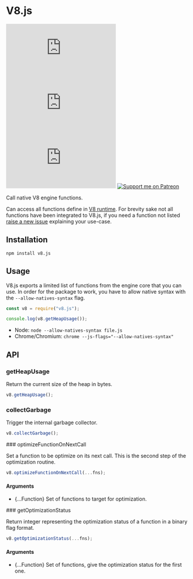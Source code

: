 # V8.js
[![NPM version](https://flat.badgen.net/npm/v/v8.js)](https://www.npmjs.com/package/v8.js)
[![NPM weekly download](https://flat.badgen.net/npm/dw/v8.js)](https://www.npmjs.com/package/v8.js)
[![package publish size](https://flat.badgen.net/packagephobia/publish/v8.js)](https://packagephobia.now.sh/result?p=v8.js)
[![Support me on Patreon](https://badgen.net/badge/become/a%20patron/F96753?icon=patreon)](https://www.patreon.com/gmartigny)

Call native V8 engine functions.

Can access all functions define in [V8 runtime](https://github.com/v8/v8/blob/master/src/runtime/runtime.h).
For brevity sake not all functions have been integrated to V8.js, if you need a function not listed [raise a new issue](https://github.com/GMartigny/v8.js/issues/new) explaining your use-case.

## Installation

    npm install v8.js

## Usage

V8.js exports a limited list of functions from the engine core that you can use.
In order for the package to work, you have to allow native syntax with the `--allow-natives-syntax` flag.

```js
const v8 = require("v8.js");

console.log(v8.getHeapUsage());
```

 * Node: `node --allow-natives-syntax file.js`
 * Chrome/Chromium: `chrome --js-flags="--allow-natives-syntax"`

## API

### getHeapUsage

Return the current size of the heap in bytes.

```js
v8.getHeapUsage();
```

### collectGarbage

Trigger the internal garbage collector.

```js
v8.collectGarbage();
```

<!--
### `prepareFunctionForOptimization`

Prepare a function to be optimized by the engine. This is the first step of the optimization routine.

```js
v8.prepareFunctionForOptimization(fn);
```

#### Arguments

 * {Function} The function that need to be prepared.
-->


### optimizeFunctionOnNextCall

Set a function to be optimize on its next call. This is the second step of the optimization routine.

```js
v8.optimizeFunctionOnNextCall(...fns);
```

#### Arguments

 * {...Function} Set of functions to target for optimization.


### getOptimizationStatus

Return integer representing the optimization status of a function in a binary flag format.

```js
v8.getOptimizationStatus(...fns);
```

#### Arguments

 * {...Function} Set of functions, give the optimization status for the first one.

